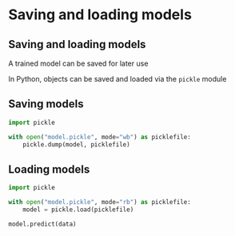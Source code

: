 # Saving and loading models

## Saving and loading models

A trained model can be saved for later use

In Python, objects can be saved and loaded via the `pickle` module

## Saving models

```py
import pickle

with open("model.pickle", mode="wb") as picklefile:
    pickle.dump(model, picklefile)
```

## Loading models

```py
import pickle

with open("model.pickle", mode="rb") as picklefile:
    model = pickle.load(picklefile)

model.predict(data)
```
